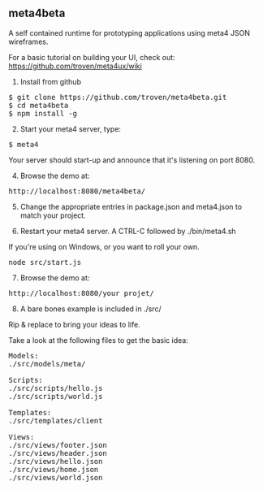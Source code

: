 meta4beta
---------

A self contained runtime for prototyping applications using meta4 JSON wireframes.

For a basic tutorial on building your UI, check out: https://github.com/troven/meta4ux/wiki


1) Install from github

<pre>
$ git clone https://github.com/troven/meta4beta.git
$ cd meta4beta
$ npm install -g
</pre>

2) Start your meta4 server, type:

<pre>
$ meta4
</pre>

Your server should start-up and announce that it's listening on port 8080.

4) Browse the demo at:

<pre>
http://localhost:8080/meta4beta/
</pre>

5) Change the appropriate entries in package.json and meta4.json to match your project.

6) Restart your meta4 server. A CTRL-C followed by ./bin/meta4.sh

If you're using on Windows, or you want to roll your own. 

<pre>
node src/start.js
</pre>

7) Browse the demo at:

<pre>
http://localhost:8080/your_projet/
</pre>

8) A bare bones example is included in ./src/

Rip & replace to bring your ideas to life.

Take a look at the following files to get the basic idea:

<pre>
Models:
./src/models/meta/

Scripts:
./src/scripts/hello.js
./src/scripts/world.js

Templates:
./src/templates/client

Views:
./src/views/footer.json
./src/views/header.json
./src/views/hello.json
./src/views/home.json
./src/views/world.json
</pre>

